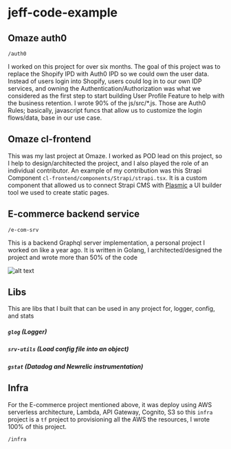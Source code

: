 # jeff-code-example


## Omaze auth0

`/auth0`

I worked on this project for over six months. The goal of this project was to replace the Shopify IPD with Auth0 IPD
so we could own the user data. Instead of users login into Shopify, users could log in to our own IDP services, and
owning the Authentication/Authorization was what we considered as the first step to start building User Profile
Feature to help with the business retention. I wrote 90% of the js/src/*.js. Those are Auth0 Rules; basically, 
javascript funcs that allow us to customize the login flows/data, base in our use case. 

## Omaze cl-frontend
This was my last project at Omaze. I worked as POD lead on this project, so I help to design/architected
the project, and I also played the role of an individual contributor. An example of my contribution
was this Strapi Component `cl-frontend/components/Strapi/strapi.tsx`. It is a custom component that allowed us to connect 
Strapi CMS with [Plasmic](https://www.plasmic.app/) a UI builder tool we used to create static pages.


## E-commerce backend service
`/e-com-srv`

This is a backend Graphql server implementation, a personal project I worked on like a year ago. 
It is written in Golang, I architected/designed the project and wrote more than 50% of the code

![alt text](https://github.com/fmontada/jeff-glorify-code-example/blob/main/diagram.png "Architecture Diagram")

## Libs
This are libs that I built that can be used in any project for, logger, config, and stats 

##### `glog` (Logger)
##### `srv-utils` (Load config file into an object)
##### `gstat` (Datadog and Newrelic instrumentation)

## Infra
For the E-commerce project mentioned above, it was deploy using AWS serverless architecture, 
Lambda, API Gateway, Cognito, S3 so this `infra` project is a `tf` project to provisioning all the AWS 
the resources, I wrote 100% of this project.

`/infra`

